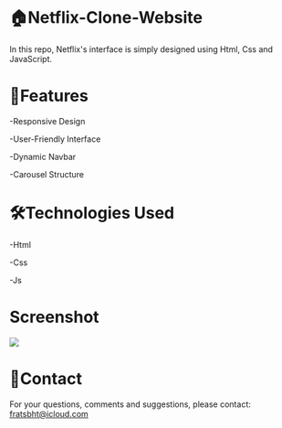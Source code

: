 # 🏠Netflix-Clone-Website

In this repo, Netflix's interface is simply designed using Html, Css and JavaScript.

# 🚀Features

-Responsive Design

-User-Friendly Interface

-Dynamic Navbar

-Carousel Structure

# 🛠️Technologies Used

-Html

-Css

-Js

# Screenshot

![](Netflix.gif)

# 📨Contact

For your questions, comments and suggestions, please contact: fratsbht@icloud.com

